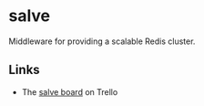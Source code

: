 # salve

Middleware for providing a scalable Redis cluster.

## Links

* The [salve board](https://trello.com/board/salve/51cdf36449f23e3f2e0007b5) on
  Trello
